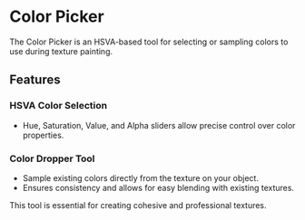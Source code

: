 # Color Picker  

The Color Picker is an HSVA-based tool for selecting or sampling colors to use during texture painting.  

## Features  

### HSVA Color Selection  
- Hue, Saturation, Value, and Alpha sliders allow precise control over color properties.  

### Color Dropper Tool  
- Sample existing colors directly from the texture on your object.  
- Ensures consistency and allows for easy blending with existing textures.  

This tool is essential for creating cohesive and professional textures.  